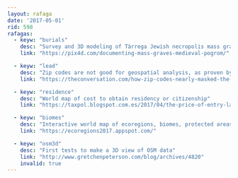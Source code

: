 ```yaml
---
layout: rafaga
date: '2017-05-01'
rid: 598
rafagas:
  - keyw: "burials"
    desc: "Survey and 3D modeling of Tàrrega Jewish necropolis mass graves"
    link: "https://pix4d.com/documenting-mass-graves-medieval-pogrom/"

  - keyw: "lead"
    desc: "Zip codes are not good for geospatial analysis, as proven by the Flint lead on water issue"
    link: "https://theconversation.com/how-zip-codes-nearly-masked-the-lead-problem-in-flint-65626"

  - keyw: "residence"
    desc: "World map of cost to obtain residency or citizenship"
    link: "https://taxpol.blogspot.com.es/2017/04/the-price-of-entry-latest-research-plus.html"

  - keyw: "biomes"
    desc: "Interactive world map of ecoregions, biomes, protected areas and other natural boundaries"
    link: "https://ecoregions2017.appspot.com/"

  - keyw: "osm3d"
    desc: "First tests to make a 3D view of OSM data"
    link: "http://www.gretchenpeterson.com/blog/archives/4820"
    invalid: true
---
```


